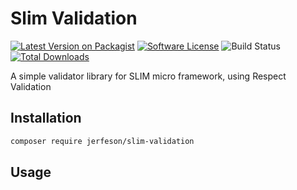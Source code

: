 # Slim Validation

[![Latest Version on Packagist](https://img.shields.io/github/v/release/jerfeson/slim-validation.svg)](https://img.shields.io/github/v/release/jerfeson/slim-validation)
[![Software License](https://img.shields.io/badge/license-MIT-brightgreen.svg)](LICENSE.md)
![Build Status](https://github.com/jerfeson/slim-validation/workflows/build/badge.svg)
[![Total Downloads](https://img.shields.io/packagist/dt/jerfeson/slim-validation.svg)](https://img.shields.io/github/downloads/jerfeson/slim-validation/total)

A simple validator library for SLIM micro framework, using Respect Validation

## Installation

```bash
composer require jerfeson/slim-validation
```

## Usage

